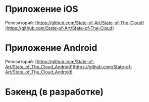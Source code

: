 # Приложение iOS
Репозиторий: [https://github.com/State-of-Art/State-of-The-Cloud](https://github.com/State-of-Art/State-of-The-Cloud)

# Приложение Android
Репозиторий: [https://github.com/State-of-Art/State_of_The_Cloud_Android](https://github.com/State-of-Art/State_of_The_Cloud_Android)

# Бэкенд (в разработке)

